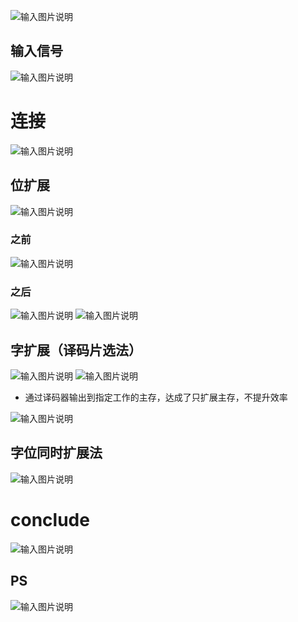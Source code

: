 
![输入图片说明](/imgs/2025-08-06/Z5QnBu0xwemrxxE4.png)
## 输入信号
![输入图片说明](/imgs/2025-08-06/7amtBy7eBs11hVlA.png)
# 连接
![输入图片说明](/imgs/2025-08-06/tLoZHXy7REPqg5V6.png)
## 位扩展
![输入图片说明](/imgs/2025-08-06/9CBKUrq3W2TUrrfi.png)
### 之前
![输入图片说明](/imgs/2025-08-06/AWtjLTnHVDkqtA9t.png)
### 之后
![输入图片说明](/imgs/2025-08-06/NLbsBQbbQre0Vekm.png)
![输入图片说明](/imgs/2025-08-06/EIBOQweI0Kbsi1Ms.png)
## 字扩展（译码片选法）
![输入图片说明](/imgs/2025-08-06/VOV8qdZyvForaktW.png)
![输入图片说明](/imgs/2025-08-06/KqA4OO69GzjdFsGT.png)
- 通过译码器输出到指定工作的主存，达成了只扩展主存，不提升效率

![输入图片说明](/imgs/2025-08-06/rGoYU6fwRhLZOif4.png)


## 字位同时扩展法
![输入图片说明](/imgs/2025-08-06/Mkws8ZtuDgfnvjK5.png)



# conclude
![输入图片说明](/imgs/2025-08-06/TTgcThN0MxJPlVc8.png)


## PS
![输入图片说明](/imgs/2025-08-06/RwDLGcA24EU62pey.png)
<!--stackedit_data:
eyJoaXN0b3J5IjpbLTUyOTY1MDFdfQ==
-->